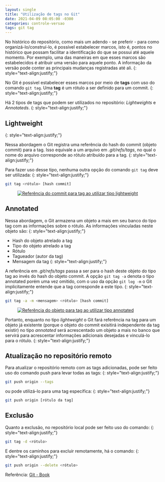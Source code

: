 ```yaml
---
layout: single
title: "Utilização de tags no Git"
date: 2021-04-09 08:05:00 -0300
categories: controle-versao
tags: git tag
---
```


No histórico do repositório, como mais um adendo - se preferir - para como organizá-lo/construí-lo, é possível estabelecer marcos, isto é, pontos no histórico que possam  facilitar a identificação do que se possui até aquele momento. Por exemplo, uma das maneiras em que esses marcos são estabelecidos é atribuir uma versão para aquele ponto. A informação da versão pode conter as principais mudanças registradas até ali.
{: style="text-align:justify;"}

No Git é possível estabelecer esses marcos por meio de **tags** com uso do comando `git tag`. Uma **tag** é um rótulo a ser definido para um commit.
{: style="text-align:justify;"}

Há 2 tipos de tags que podem ser utilizados no repositório: _Lightweights_ e _Annotateds_.
{: style="text-align:justify;"}

## Lightweight
{: style="text-align:justify;"}

Nessa abordagem o Git registra uma referência do hash do commit (objeto commit) para a tag. Isso equivale a um arquivo em _.git/refs/tags_, no qual o nome do arquivo corresponde ao rótulo atribuído para a tag.
{: style="text-align:justify;"}

Para fazer uso desse tipo, nenhuma outra opção do comando `git tag` deve ser utilizada:
{: style="text-align:justify;"}

```bash
git tag <rótulo> [hash commit]
```

<figure>
    <a href="{{ site.url }}{{ site.baseurl }}/assets/images/referência-commit-para-tag.JPG">
        <img src="{{ site.url }}{{ site.baseurl }}/assets/images/referência-commit-para-tag.JPG" alt="Referência do commit para tag ao utilizar tipo lightweight">
    </a>
</figure>

## Annotated

Nessa abordagem, o Git armazena um objeto a mais em seu banco do tipo tag com as informações sobre o rótulo. As informações vinculadas neste objeto são:
{: style="text-align:justify;"}
- Hash do objeto atrelado a tag
- Tipo do objeto atrelado a tag
- Rótulo
- Tagueador (autor da tag)
- Mensagem da tag
{: style="text-align:justify;"}

A referência em _.git/refs/tags_ passa a ser para o hash deste objeto do tipo tag ao invés do hash do objeto commit. A opção `git tag -a` denota o tipo annotated porém uma vez omitido, com o uso da opção `git log -m` o Git implicitamente entende que a tag corresponde a este tipo.
{: style="text-align:justify;"}

```bash
git tag -a -m <mensagem> <rótulo> [hash commit]
```

<figure>
    <a href="{{ site.url }}{{ site.baseurl }}/assets/images/referência-object-para-tag.JPG">
        <img src="{{ site.url }}{{ site.baseurl }}/assets/images/referência-object-para-tag.JPG" alt="Referência do objeto para tag ao utilizar tipo annotated">
    </a>
</figure>

Portanto, enquanto no tipo _lightweight_ o Git fará referência na tag para um objeto já existente (porque o objeto do commit exisitirá independente da tag existir) no tipo _annotated_ será acrescentado um objeto a mais no banco que servirá para acrescentar informações adicionais desejadas e vinculá-lo para o rótulo.
{: style="text-align:justify;"}

## Atualização no repositório remoto

Para atualizar o repositório remoto com as tags adicionadas, pode ser feito uso do comando push para levar todas as tags:
{: style="text-align:justify;"}

```bash
git push origin --tags
```

ou pode utilizá-lo para uma tag específica:
{: style="text-align:justify;"}

```bash
git push origin [rótulo da tag]
```

## Exclusão

Quanto a exclusão, no repositório local pode ser feito uso do comando:
{: style="text-align:justify;"}

```bash
git tag -d <rótulo>
```

E dentre os caminhos para excluir remotamente, há o comando:
{: style="text-align:justify;"}

```bash
git push origin --delete <rótulo>
```

Referência: [Git - Book](https://git-scm.com/book/en/v2)